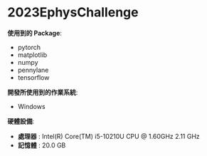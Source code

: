 # 2023EphysChallenge

**使用到的 Package**:
- pytorch
- matplotlib
- numpy
- pennylane
- tensorflow

**開發所使用到的作業系統**:
- Windows

**硬體設備**:
- **處理器** : Intel(R) Core(TM) i5-10210U CPU @ 1.60GHz   2.11 GHz
- **記憶體** : 20.0 GB
